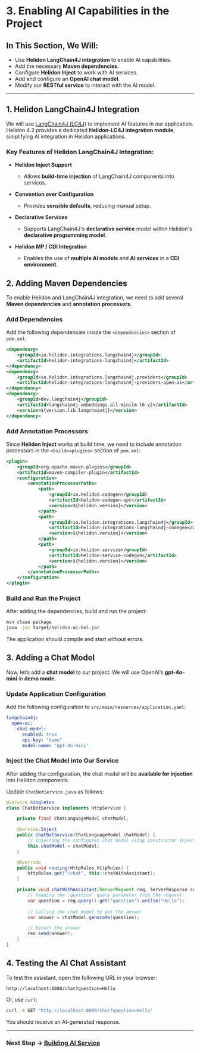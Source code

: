 # 3. Enabling AI Capabilities in the Project

## In This Section, We Will:

- Use **Helidon LangChain4J integration** to enable AI capabilities.
- Add the necessary **Maven dependencies**.
- Configure **Helidon Inject** to work with AI services.
- Add and configure an **OpenAI chat model**.
- Modify our **RESTful service** to interact with the AI model.

---

## 1. Helidon LangChain4J Integration

We will use [LangChain4J (LC4J)](https://github.com/langchain4j/langchain4j/) to implement AI features in our application. Helidon 4.2 provides a dedicated **Helidon-LC4J integration module**, simplifying AI integration in Helidon applications.

### Key Features of Helidon LangChain4J Integration:

- **Helidon Inject Support**
    - Allows **build-time injection** of LangChain4J components into services.

- **Convention over Configuration**
    - Provides **sensible defaults**, reducing manual setup.

- **Declarative Services**
    - Supports LangChain4J's **declarative service** model within Helidon's **declarative programming model**.

- **Helidon MP / CDI Integration**
    - Enables the use of **multiple AI models** and **AI services** in a **CDI environment**.

## 2. Adding Maven Dependencies

To enable Helidon and LangChain4J integration, we need to add several **Maven dependencies** and **annotation processors**.

### Add Dependencies

Add the following dependencies inside the `<dependencies>` section of `pom.xml`:

```xml
<dependency>
    <groupId>io.helidon.integrations.langchain4j</groupId>
    <artifactId>helidon-integrations-langchain4j</artifactId>
</dependency>
<dependency>
    <groupId>io.helidon.integrations.langchain4j.providers</groupId>
    <artifactId>helidon-integrations-langchain4j-providers-open-ai</artifactId>
</dependency>
<dependency>
    <groupId>dev.langchain4j</groupId>
    <artifactId>langchain4j-embeddings-all-minilm-l6-v2</artifactId>
    <version>${version.lib.langchain4j}</version>
</dependency>
```

### Add Annotation Processors

Since **Helidon Inject** works at build time, we need to include annotation processors in the `<build><plugins>` section of `pom.xml`:

```xml
<plugin>
    <groupId>org.apache.maven.plugins</groupId>
    <artifactId>maven-compiler-plugin</artifactId>
    <configuration>
        <annotationProcessorPaths>
            <path>
                <groupId>io.helidon.codegen</groupId>
                <artifactId>helidon-codegen-apt</artifactId>
                <version>${helidon.version}</version>
            </path>
            <path>
                <groupId>io.helidon.integrations.langchain4j</groupId>
                <artifactId>helidon-integrations-langchain4j-codegen</artifactId>
                <version>${helidon.version}</version>
            </path>
            <path>
                <groupId>io.helidon.service</groupId>
                <artifactId>helidon-service-codegen</artifactId>
                <version>${helidon.version}</version>
            </path>
        </annotationProcessorPaths>
    </configuration>
</plugin>
```

### Build and Run the Project
After adding the dependencies, build and run the project:

```sh
mvn clean package
java -jar target/helidon-ai-hol.jar
```

The application should compile and start without errors.

## 3. Adding a Chat Model

Now, let’s add a **chat model** to our project. We will use OpenAI’s **gpt-4o-mini** in **demo mode**.

### Update Application Configuration

Add the following configuration to `src/main/resources/application.yaml`:

```yaml
langchain4j:
  open-ai:
    chat-model:
      enabled: true
      api-key: "demo"
      model-name: "gpt-4o-mini"
```

### Inject the Chat Model into Our Service

After adding the configuration, the chat model will be **available for injection** into Helidon components.

Update `ChatBotService.java` as follows:

```java
@Service.Singleton
class ChatBotService implements HttpService {

    private final ChatLanguageModel chatModel;

    @Service.Inject
    public ChatBotService(ChatLanguageModel chatModel) {
        // Injecting the configured chat model using constructor injection
        this.chatModel = chatModel;
    }

    @Override
    public void routing(HttpRules httpRules) {
        httpRules.get("/chat", this::chatWithAssistant);
    }

    private void chatWithAssistant(ServerRequest req, ServerResponse res) {
        // Reading the `question` query parameter from the request. 
        var question = req.query().get("question").orElse("Hello");
        
        // Calling the chat model to get the answer
        var answer = chatModel.generate(question);

        // Return the answer
        res.send(answer);
    }
}
```

## 4. Testing the AI Chat Assistant

To test the assistant, open the following URL in your browser:

```
http://localhost:8080/chat?question=Hello
```

Or, use `curl`:

```sh
curl -X GET "http://localhost:8080/chat?question=Hello"
```

You should receive an AI-generated response.

---

### Next Step → [Building AI Service](04_building_ai_service.md)
